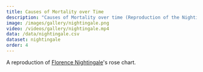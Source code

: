 ```yaml
---
title: Causes of Mortality over Time
description: "Causes of Mortality over time (Reproduction of the Nightingale chart)"
image: /images/gallery/nightingale.png
video: /videos/gallery/nightingale.mp4
data: /data/nightingale.csv
dataset: nightingale
order: 4
---
```


A reproduction of <a href="https://en.wikipedia.org/wiki/Florence_Nightingale">Florence Nightingale</a>'s rose chart.